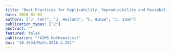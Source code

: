 ```yaml
---
title: "Best Practices for Replicability, Reproducibility and Reusability of Computer-Based Experiments Exemplified by Model Reduction Software"
date: 2016-01-01
authors: ["J. Fehr", "J. Heiland", "C. Himpe", "J. Saak"]
publication_types: ["2"]
abstract: ""
featured: false
publication: "*AIMS Mathematics*"
doi: "10.3934/Math.2016.3.261"
---
```


